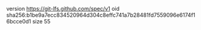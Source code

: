 version https://git-lfs.github.com/spec/v1
oid sha256:b1be9a7ecc834520964d304c8effc741a7b28481fd7559096e6174f16bcce0d1
size 55
